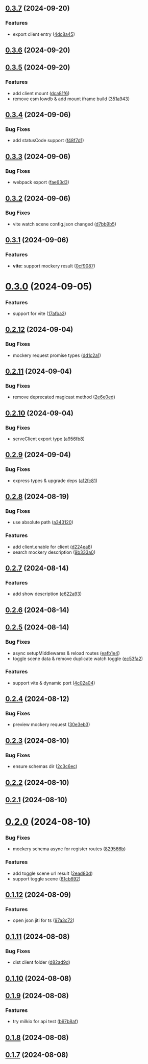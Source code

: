 ## [0.3.7](https://github.com/YunYouJun/unplugin-mockery/compare/v0.3.6...v0.3.7) (2024-09-20)


### Features

* export client entry ([4dc8a45](https://github.com/YunYouJun/unplugin-mockery/commit/4dc8a455e9d338a419bf2a308e2dd3b137271e1d))



## [0.3.6](https://github.com/YunYouJun/unplugin-mockery/compare/v0.3.5...v0.3.6) (2024-09-20)



## [0.3.5](https://github.com/YunYouJun/unplugin-mockery/compare/v0.3.4...v0.3.5) (2024-09-20)


### Features

* add client mount ([dca81f6](https://github.com/YunYouJun/unplugin-mockery/commit/dca81f65762781fcc6ca1d3c8b0838d390d89776))
* remove esm lowdb & add mount iframe build ([351a943](https://github.com/YunYouJun/unplugin-mockery/commit/351a9430677f1a080847d7fd6f5509910d3553a2))



## [0.3.4](https://github.com/YunYouJun/unplugin-mockery/compare/v0.3.3...v0.3.4) (2024-09-06)


### Bug Fixes

* add statusCode support ([f48f7d1](https://github.com/YunYouJun/unplugin-mockery/commit/f48f7d1c2b641cee82ef4679cea35f00634cec64))



## [0.3.3](https://github.com/YunYouJun/unplugin-mockery/compare/v0.3.2...v0.3.3) (2024-09-06)


### Bug Fixes

* webpack export ([fae63d3](https://github.com/YunYouJun/unplugin-mockery/commit/fae63d3797dea01c12fdac5963b8732897990c7e))



## [0.3.2](https://github.com/YunYouJun/unplugin-mockery/compare/v0.3.1...v0.3.2) (2024-09-06)


### Bug Fixes

* vite watch scene config.json changed ([d7bb9b5](https://github.com/YunYouJun/unplugin-mockery/commit/d7bb9b579e88194e2b32d3b55606097a14f7a5df))



## [0.3.1](https://github.com/YunYouJun/unplugin-mockery/compare/v0.3.0...v0.3.1) (2024-09-06)


### Features

* **vite:** support mockery result ([0cf9087](https://github.com/YunYouJun/unplugin-mockery/commit/0cf908798d368de5967c6af6dbadb747b1033d26))



# [0.3.0](https://github.com/YunYouJun/unplugin-mockery/compare/v0.2.12...v0.3.0) (2024-09-05)


### Features

* support for vite ([17afba3](https://github.com/YunYouJun/unplugin-mockery/commit/17afba34f755b262250883cd636469306dfa426a))



## [0.2.12](https://github.com/YunYouJun/unplugin-mockery/compare/v0.2.11...v0.2.12) (2024-09-04)


### Bug Fixes

* mockery request promise types ([dd1c2a1](https://github.com/YunYouJun/unplugin-mockery/commit/dd1c2a1a98f32887f2b93e982b36cb5505bab093))



## [0.2.11](https://github.com/YunYouJun/unplugin-mockery/compare/v0.2.10...v0.2.11) (2024-09-04)


### Bug Fixes

* remove deprecated magicast method ([2e6e0ed](https://github.com/YunYouJun/unplugin-mockery/commit/2e6e0ed40fa31682d85356de2cd9347d4f520e4e))



## [0.2.10](https://github.com/YunYouJun/unplugin-mockery/compare/v0.2.9...v0.2.10) (2024-09-04)


### Bug Fixes

* serveClient export type ([a956fb8](https://github.com/YunYouJun/unplugin-mockery/commit/a956fb8fc19d2aa9186d001952f435f878ba50a9))



## [0.2.9](https://github.com/YunYouJun/unplugin-mockery/compare/v0.2.8...v0.2.9) (2024-09-04)


### Bug Fixes

* express types & upgrade deps ([a12fc81](https://github.com/YunYouJun/unplugin-mockery/commit/a12fc81ce3cc46bfb58705dbef2d8b8249ad137a))



## [0.2.8](https://github.com/YunYouJun/unplugin-mockery/compare/v0.2.7...v0.2.8) (2024-08-19)


### Bug Fixes

* use absolute path ([a343120](https://github.com/YunYouJun/unplugin-mockery/commit/a343120e7ebf98e705dc53dc6ae41bc4c2247f56))


### Features

* add client.enable for client ([d224ea8](https://github.com/YunYouJun/unplugin-mockery/commit/d224ea8b936e1ff31558c3a5ccf7b6a7727bbb54))
* search mockery description ([9b333a0](https://github.com/YunYouJun/unplugin-mockery/commit/9b333a0b4c437f9ab299102a6a02f712df57372a))



## [0.2.7](https://github.com/YunYouJun/unplugin-mockery/compare/v0.2.6...v0.2.7) (2024-08-14)


### Features

* add show description ([e622a93](https://github.com/YunYouJun/unplugin-mockery/commit/e622a93caa296d2cc10faa41881e05902bfbf503))



## [0.2.6](https://github.com/YunYouJun/unplugin-mockery/compare/v0.2.5...v0.2.6) (2024-08-14)



## [0.2.5](https://github.com/YunYouJun/unplugin-mockery/compare/v0.2.4...v0.2.5) (2024-08-14)


### Bug Fixes

* async setupMiddlewares & reload routes ([eafb1e4](https://github.com/YunYouJun/unplugin-mockery/commit/eafb1e479aa8527eb379200f1be580c2041890a8))
* toggle scene data & remove duplicate watch toggle ([ec53fa2](https://github.com/YunYouJun/unplugin-mockery/commit/ec53fa289240d889bef569737e4b3acb61419de9))


### Features

* support vite & dynamic port ([4c02a04](https://github.com/YunYouJun/unplugin-mockery/commit/4c02a041e1e073e9a7b6af651bc887012b5f9d8c))



## [0.2.4](https://github.com/YunYouJun/unplugin-mockery/compare/v0.2.3...v0.2.4) (2024-08-12)


### Bug Fixes

* preview mockery request ([30e3eb3](https://github.com/YunYouJun/unplugin-mockery/commit/30e3eb348180ce4b70caf7c0fb77e2c4ff0ab1ae))



## [0.2.3](https://github.com/YunYouJun/unplugin-mockery/compare/v0.2.2...v0.2.3) (2024-08-10)


### Bug Fixes

* ensure schemas dir ([2c3c6ec](https://github.com/YunYouJun/unplugin-mockery/commit/2c3c6ec12332c5c04af384918e43de1857a39df9))



## [0.2.2](https://github.com/YunYouJun/unplugin-mockery/compare/v0.2.1...v0.2.2) (2024-08-10)



## [0.2.1](https://github.com/YunYouJun/unplugin-mockery/compare/v0.2.0...v0.2.1) (2024-08-10)



# [0.2.0](https://github.com/YunYouJun/unplugin-mockery/compare/v0.1.12...v0.2.0) (2024-08-10)


### Bug Fixes

* mockery schema async for register routes ([829566b](https://github.com/YunYouJun/unplugin-mockery/commit/829566b41b251993132e52216c07c5e15852ad74))


### Features

* add toggle scene url result ([2ead80d](https://github.com/YunYouJun/unplugin-mockery/commit/2ead80db25117274921e9aa4ca18a56bbf1c9d0e))
* support toggle scene ([61cb692](https://github.com/YunYouJun/unplugin-mockery/commit/61cb6924e1532e66fbc19499143de2ea2e78765e))



## [0.1.12](https://github.com/YunYouJun/unplugin-mockery/compare/v0.1.11...v0.1.12) (2024-08-09)


### Features

* open json jiti for ts ([97a3c72](https://github.com/YunYouJun/unplugin-mockery/commit/97a3c7219b16c397fa79a5855a83fc690d010933))



## [0.1.11](https://github.com/YunYouJun/unplugin-mockery/compare/v0.1.10...v0.1.11) (2024-08-08)


### Bug Fixes

* dist client folder ([d82ad9d](https://github.com/YunYouJun/unplugin-mockery/commit/d82ad9d30b161c2c819688f82766ad7d0a4c3aa1))



## [0.1.10](https://github.com/YunYouJun/unplugin-mockery/compare/v0.1.9...v0.1.10) (2024-08-08)



## [0.1.9](https://github.com/YunYouJun/unplugin-mockery/compare/v0.1.8...v0.1.9) (2024-08-08)


### Features

* try milkio for api test ([b97b8af](https://github.com/YunYouJun/unplugin-mockery/commit/b97b8af063d6de71096244cbaf3fbac1c7bfd5b9))



## [0.1.8](https://github.com/YunYouJun/unplugin-mockery/compare/v0.1.7...v0.1.8) (2024-08-08)



## [0.1.7](https://github.com/YunYouJun/unplugin-mockery/compare/v0.1.6...v0.1.7) (2024-08-08)



